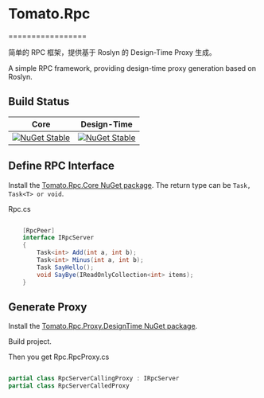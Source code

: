 # Tomato.Rpc
=================

简单的 RPC 框架，提供基于 Roslyn 的 Design-Time Proxy 生成。

A simple RPC framework, providing design-time proxy generation based on Roslyn.

Build Status
------------

| Core | Design-Time |
|:-----:|:-------:|
|[![NuGet Stable](https://img.shields.io/nuget/v/tomato.media.svg)](https://www.nuget.org/packages/Tomato.Rpc.Core)|[![NuGet Stable](https://img.shields.io/nuget/v/tomato.media.svg)](https://www.nuget.org/packages/Tomato.Rpc.Proxy.DesignTime)|

## Define RPC Interface
Install the [Tomato.Rpc.Core NuGet package][NuPkg].
The return type can be ```Task, Task<T> or void```.

Rpc.cs

```csharp

    [RpcPeer]
    interface IRpcServer
    {
        Task<int> Add(int a, int b);
        Task<int> Minus(int a, int b);
        Task SayHello();
        void SayBye(IReadOnlyCollection<int> items);
    }
```
## Generate Proxy
Install the [Tomato.Rpc.Proxy.DesignTime NuGet package][DesignTimeNuPkg].

Build project.

Then you get Rpc.RpcProxy.cs

```csharp

partial class RpcServerCallingProxy : IRpcServer
partial class RpcServerCalledProxy
```

[NuPkg]: https://nuget.org/packages/Tomato.Rpc.Core
[DesignTimeNuPkg]: https://nuget.org/packages/Tomato.Rpc.Proxy.DesignTime
